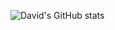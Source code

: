 ![David's GitHub stats](https://github-readme-stats.vercel.app/api?username=davidwilliford99&show_icons=true&theme=dracula)

<!-- GitHub readme stats comes with several built-in themes (e.g. dark, radical, merko, gruvbox, tokyonight, onedark, cobalt, synthwave, highcontrast, dracula). -->
